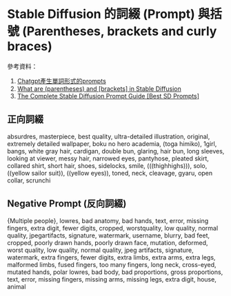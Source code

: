 # Stable Diffusion 的詞綴 (Prompt) 與括號 (Parentheses, brackets and curly braces)

參考資料：
1. [Chatgpt產生單詞形式的prompts](https://hackmd.io/@Ein/Syekt_8Ro)
2. [What are (parentheses) and [brackets] in Stable Diffusion](https://www.aidemos.info/what-are-parentheses-and-brackets-in-stable-diffusion/)
3. [The Complete Stable Diffusion Prompt Guide [Best SD Prompts]](https://aituts.com/stable-diffusion-prompts/)

## 正向詞綴

absurdres, masterpiece, best quality, ultra-detailed illustration, original, extremely detailed wallpaper, boku no hero academia, (toga himiko), 1girl, bangs, white gray hair, cardigan, double bun, glaring, hair bun, long sleeves, looking at viewer, messy hair, narrowed eyes, pantyhose, pleated skirt, collared shirt, short hair, shoes, sidelocks, smile, (((thighhighs))), solo, ((yellow sailor suit)), ((yellow eyes)), toned, neck, cleavage, gyaru, open collar, scrunchi

## Negative Prompt (反向詞綴)

{Multiple people}, lowres, bad anatomy, bad hands, text, error, missing fingers, extra digit, fewer digits, cropped, worstquality, low quality, normal quality, jpegartifacts, signature, watermark, username, blurry, bad feet, cropped, poorly drawn hands, poorly drawn face, mutation, deformed, worst quality, low quality, normal quality, jpeg artifacts, signature, watermark, extra fingers, fewer digits, extra limbs, extra arms, extra legs, malformed limbs, fused fingers, too many fingers, long neck, cross-eyed, mutated hands, polar lowres, bad body, bad proportions, gross proportions, text, error, missing fingers, missing arms, missing legs, extra digit, house, animal
